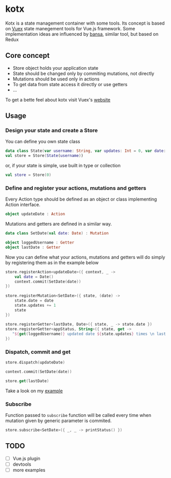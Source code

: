 # kotx
Kotx is a state management container with some tools. Its concept is based on [Vuex](https://vuex.vuejs.org/en/) state manegement tools for Vue.js framework.
Some implementation ideas are influenced by [bansa](https://github.com/brianegan/bansa), similar tool, but based on Redux

## Core concept
* Store object holds your application state
* State should be changed only by commiting mutations, not directly
* Mutations should be used only in actions
* To get data from state access it directly or use getters
* ...

To get a bette feel about kotx visit Vuex's [website](https://vuex.vuejs.org/en/)

## Usage

### Design your state and create a Store
You can define you own state class 
```kotlin
data class State(var username: String, var updates: Int = 0, var date: Date = Date()) 
val store = Store(State(username))
```
or, if your state is simple, use built in type or collection
```kotlin
val store = Store(0)
```
### Define and register your actions, mutations and getters
Every Action type should be defined as an object or class implementing Action interface.

```kotlin
object updateDate : Action
```
Mutations and getters are defined in a similar way. 
```kotlin
data class SetDate(val date: Date) : Mutation

object loggedUsername : Getter
object lastDate : Getter
```
Now you can define what your actions, mutations and getters will do simply by registering them as in the example below
```kotlin
store.registerAction<updateDate>({ context, _ ->
    val date = Date()
    context.commit(SetDate(date))
})
 
store.registerMutation<SetDate>({ state, (date) ->
    state.date = date
    state.updates += 1
    state
})
       
store.registerGetter<lastDate, Date>({ state, _ -> state.date })
store.registerGetter<appStatus, String>({ state, get ->
   "${get(loggedUsername)} updated date ${state.updates} times \n last date: ${state.date}"
})
```
### Dispatch, commit and get
```kotlin
store.dispatch(updateDate)

context.commit(SetDate(date))

store.get(lastDate)
```
Take a look on my [example](example)
### Subscribe
Function passed to `subscribe` function will be called every time when mutation given by generic parameter is commited.
```kotlin
store.subscribe<SetDate>({ _, _ -> printStatus() })
```


## TODO

- [ ] Vue.js plugin
- [ ] devtools
- [ ] more examples
